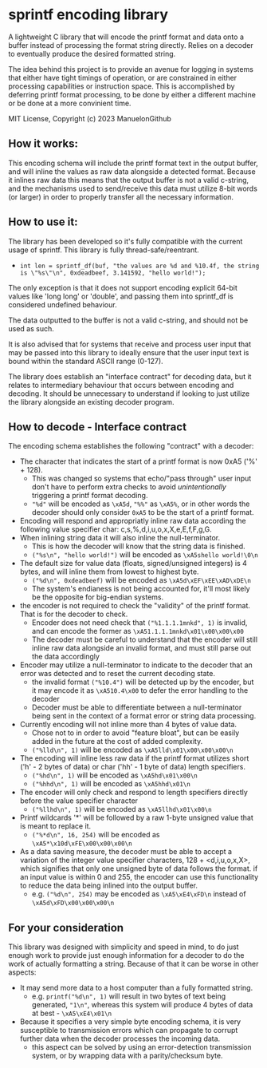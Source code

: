 # sprintf encoding library
A lightweight C library that will encode the printf format and data onto a buffer instead of processing the format string directly. Relies on a decoder to eventually produce the desired formatted string.   

The idea behind this project is to provide an avenue for logging in systems that either have tight timings of operation, or are constrained in either processing capabilities or instruction space. This is accomplished by deferring printf format processing, to be done by either a different machine or be done at a more convinient time.

MIT License, 
Copyright (c) 2023 ManuelonGithub

## How it works:
This encoding schema will include the printf format text in the output buffer, and will inline the values as raw data alongside a detected format. Because it inlines raw data this means that the output buffer is not a valid c-string, and the mechanisms used to send/receive this data must utilize 8-bit words (or larger) in order to properly transfer all the necessary information.

## How to use it:
The library has been developed so it's fully compatible with the current usage of sprintf. This library is fully thread-safe/reentrant.   
  * `int len = sprintf_df(buf, "the values are %d and %10.4f, the string is \"%s\"\n", 0xdeadbeef, 3.141592, "hello world!");`

The only exception is that it does not support encoding explicit 64-bit values like 'long long' or 'double', and passing them into sprintf_df is considered undefined behaviour.

The data outputted to the buffer is not a valid c-string, and should not be used as such. 

It is also advised that for systems that receive and process user input that may be passed into this library to ideally ensure that the user input text is bound within the standard ASCII range (0-127). 

The library does establish an "interface contract" for decoding data, but it relates to intermediary behaviour that occurs between encoding and decoding. It should be unnecessary to understand if looking to just utilize the library alongside an existing decoder program. 

## How to decode - Interface contract

The encoding schema establishes the following "contract" with a decoder:
  * The character that indicates the start of a printf format is now 0xA5 ('%' + 128). 
    * This was changed so systems that echo/"pass through" user input don't have to perform extra checks to avoid _unintentionally_ triggering a printf format decoding.
    * `"%d"` will be encoded as `\xA5d`, `"%%"` as `\xA5%`, or in other words the decoder should only consider `0xA5` to be the start of a printf format.
  * Encoding will respond and appropriatly inline raw data according the following value specifier char: c,s,%,d,i,u,o,x,X,e,E,f,F,g,G.
  * When inlining string data it will also inline the null-terminator. 
    * This is how the decoder will know that the string data is finished.
    * `("%s\n", "hello world!")` will be encoded as `\xA5shello world!\0\n`
  * The default size for value data (floats, signed/unsigned integers) is 4 bytes, and will inline them from lowest to highest byte. 
    * `("%d\n", 0xdeadbeef)` will be encoded as `\xA5d\xEF\xEE\xAD\xDE\n`
	* The system's endianess is not being accounted for, it'll most likely be the opposite for big-endian systems.
  * the encoder is not required to check the "validity" of the printf format. That is for the decoder to check.
    * Encoder does not need check that `("%1.1.1.1mnkd", 1)` is invalid, and can encode the former as `\xA51.1.1.1mnkd\x01\x00\x00\x00`
    * The decoder must be careful to understand that the encoder will still inline raw data alongside an invalid format, and must still parse out the data accordingly
  * Encoder may utilize a null-terminator to indicate to the decoder that an error was detected and to reset the current decoding state.
    * the invalid format `("%10.4")` will be detected up by the encoder, but it may encode it as `\xA510.4\x00` to defer the error handling to the decoder
    * Decoder must be able to differentiate between a null-terminator being sent in the context of a format error or string data processing.
  * Currently encoding will not inline more than 4 bytes of value data.
    * Chose not to in order to avoid "feature bloat", but can be easily added in the future at the cost of added complexity.
    * `("%lld\n", 1)` will be encoded as `\xA5lld\x01\x00\x00\x00\n`
  * The encoding will inline less raw data if the printf format utilizes short ('h' - 2 bytes of data) or char ('hh' - 1 byte of data) length specifiers.
    * `("%hd\n", 1)` will be encoded as `\xA5hd\x01\x00\n`
    * `("%hhd\n", 1)` will be encoded as `\xA5hhd\x01\n`
  * The encoder will only check and respond to length specifiers directly before the value specifier character
    * `("%llhd\n", 1)` will be encoded as `\xA5llhd\x01\x00\n`
  * Printf wildcards '*' will be followed by a raw 1-byte unsigned value that is meant to replace it.
    * `("%*d\n", 16, 254)` will be encoded as `\xA5*\x10d\xFE\x00\x00\x00\n`
  * As a data saving measure, the decoder must be able to accept a variation of the integer value specifier characters, 128 + <d,i,u,o,x,X>, which signifies that only one unsigned byte of data follows the format. if an input value is within 0 and 255, the encoder can use this functionality to reduce the data being inlined into the output buffer.
    * e.g. `("%d\n", 254)` may be encoded as `\xA5\xE4\xFD\n` instead of `\xA5d\xFD\x00\x00\x00\n`


## For your consideration

This library was designed with simplicity and speed in mind, to do just enough work to provide just enough information for a decoder to do the work of actually formatting a string. Because of that it can be worse in other aspects:
  * It may send more data to a host computer than a fully formatted string. 
    * e.g. `printf("%d\n", 1)` will result in two bytes of text being generated, `"1\n"`, whereas this system will produce 4 bytes of data at best - `\xA5\xE4\x01\n`
  * Because it specifies a very simple byte encoding schema, it is very susceptible to transmission errors which can propagate to corrupt further data when the decoder processes the incoming data.
    * this aspect can be solved by using an error-detection transmission system, or by wrapping data with a parity/checksum byte.

  